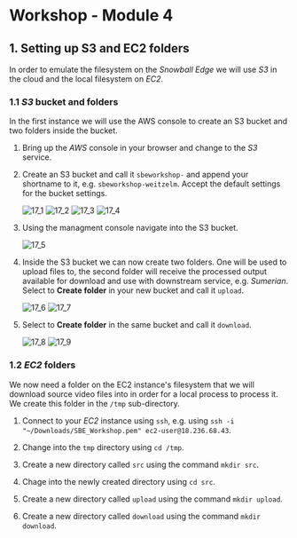 # Workshop - Module 4

## 1. Setting up S3 and EC2 folders

In order to emulate the filesystem on the *Snowball Edge* we will use *S3* in the cloud and the local filesystem on *EC2*.

### 1.1 *S3* bucket and folders

In the first instance we will use the AWS console to create an S3 bucket and two folders inside the bucket.

1. Bring up the *AWS* console in your browser and change to the *S3* service.

2. Create an S3 bucket and call it `sbeworkshop-` and append your shortname to it, e.g. `sbeworkshop-weitzelm`. Accept the default settings for the bucket settings.

	![17_1](/api/workshops/sbe-workshop-2018/content/assets/images/17_1.png)
	![17_2](/api/workshops/sbe-workshop-2018/content/assets/images/17_2.png)
	![17_3](/api/workshops/sbe-workshop-2018/content/assets/images/17_3.png)
	![17_4](/api/workshops/sbe-workshop-2018/content/assets/images/17_4.png)
	
3. Using the managment console navigate into the S3 bucket.

	![17_5](/api/workshops/sbe-workshop-2018/content/assets/images/17_5.png)
	
4. Inside the S3 bucket we can now create two folders. One will be used to upload files to, the second folder will receive the processed output available for download and use with downstream service, e.g. *Sumerian*. Select to **Create folder** in your new bucket and call it `upload`.

	![17_6](/api/workshops/sbe-workshop-2018/content/assets/images/17_6.png)
	![17_7](/api/workshops/sbe-workshop-2018/content/assets/images/17_7.png)
	
5. Select to **Create folder** in the same bucket and call it `download`.

	![17_8](/api/workshops/sbe-workshop-2018/content/assets/images/17_8.png)
	![17_9](/api/workshops/sbe-workshop-2018/content/assets/images/17_9.png)

### 1.2 *EC2* folders

We now need a folder on the EC2 instance's filesystem that we will download source video files into in order for a local process to process it. We create this folder in the `/tmp` sub-directory.

1. Connect to your *EC2* instance using `ssh`, e.g. using `ssh -i "~/Downloads/SBE_Workshop.pem" ec2-user@18.236.68.43`.

2. Change into the `tmp` directory using `cd /tmp`.

3. Create a new directory called `src` using the command `mkdir src`.

4. Chage into the newly created directory using `cd src`.

5. Create a new directory called `upload` using the command `mkdir upload`.

6. Create a new directory called `download` using the command `mkdir download`.

